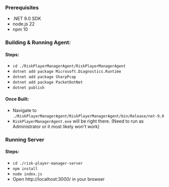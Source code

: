 ### Prerequisites
- .NET 9.0 SDK
- node.js 22
- npm 10

### Building & Running Agent:

#### Steps:
- `cd ./RiskPlayerManagerAgent/RiskPlayerManagerAgent`
- `dotnet add package Microsoft.Diagnostics.Runtime`
- `dotnet add package SharpPcap`
- `dotnet add package PacketDotNet`
- `dotnet publish`

#### Once Built:
- Navigate to `./RiskPlayerManagerAgent/RiskPlayerManagerAgent/bin/Release/net-9.0`
- `RiskPlayerManagerAgent.exe` will be right there. (Need to run as Administrator or it most likely won't work)

  
### Running Server

#### Steps:
- `cd ./risk-player-manager-server`
- `npm install`
- `node index.js`
- Open http://localhost:3000/ in your browser
